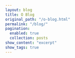 ```yaml
---
layout: blog
title: O Blog
original_path: "/o-blog.html"
permalink: "/blog/"
pagination:
  enabled: true
  collection: posts
show_content: "excerpt"
show_tags: true
---
```

